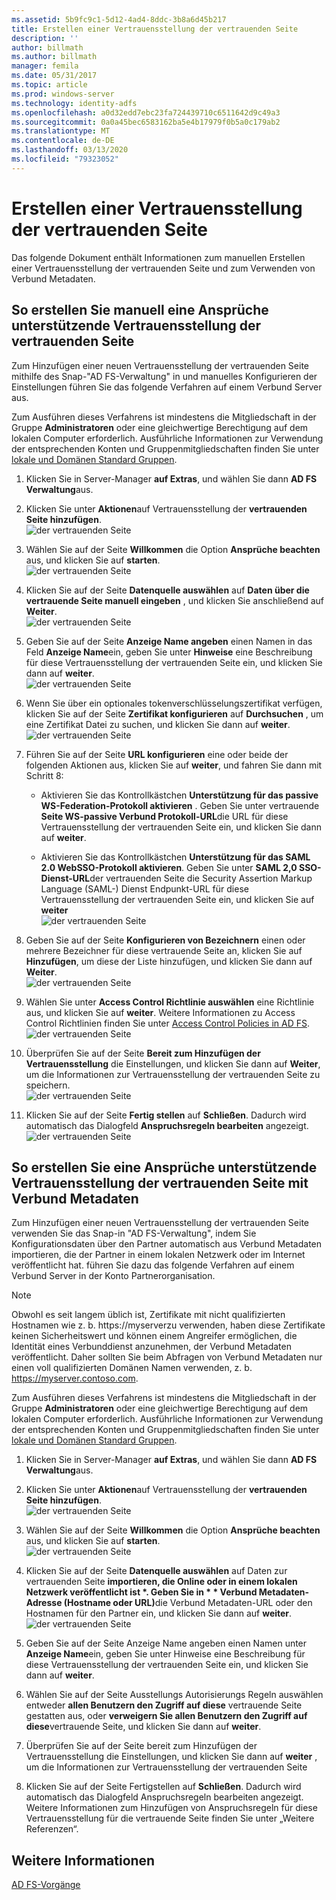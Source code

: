 ```yaml
---
ms.assetid: 5b9fc9c1-5d12-4ad4-8ddc-3b8a6d45b217
title: Erstellen einer Vertrauensstellung der vertrauenden Seite
description: ''
author: billmath
ms.author: billmath
manager: femila
ms.date: 05/31/2017
ms.topic: article
ms.prod: windows-server
ms.technology: identity-adfs
ms.openlocfilehash: a0d32edd7ebc23fa724439710c6511642d9c49a3
ms.sourcegitcommit: 0a0a45bec6583162ba5e4b17979f0b5a0c179ab2
ms.translationtype: MT
ms.contentlocale: de-DE
ms.lasthandoff: 03/13/2020
ms.locfileid: "79323052"
---
```

# <a name="create-a-relying-party-trust"></a>Erstellen einer Vertrauensstellung der vertrauenden Seite


Das folgende Dokument enthält Informationen zum manuellen Erstellen einer Vertrauensstellung der vertrauenden Seite und zum Verwenden von Verbund Metadaten.
  
## <a name="to-create-a-claims-aware-relying-party-trust-manually"></a>So erstellen Sie manuell eine Ansprüche unterstützende Vertrauensstellung der vertrauenden Seite 

Zum Hinzufügen einer neuen Vertrauensstellung der vertrauenden Seite mithilfe des Snap\-"AD FS-Verwaltung" in und manuelles Konfigurieren der Einstellungen führen Sie das folgende Verfahren auf einem Verbund Server aus.  

Zum Ausführen dieses Verfahrens ist mindestens die Mitgliedschaft in der Gruppe **Administratoren** oder eine gleichwertige Berechtigung auf dem lokalen Computer erforderlich.  Ausführliche Informationen zur Verwendung der entsprechenden Konten und Gruppenmitgliedschaften finden Sie unter [lokale und Domänen Standard Gruppen](https://go.microsoft.com/fwlink/?LinkId=83477).
  
1. Klicken Sie in Server-Manager **auf Extras**, und wählen Sie dann **AD FS Verwaltung**aus.  
  
2.  Klicken Sie unter **Aktionen**auf Vertrauensstellung der **vertrauenden Seite hinzufügen**.  
![der vertrauenden Seite](media/Create-a-Relying-Party-Trust/addtrust1.PNG)   

3.  Wählen Sie auf der Seite **Willkommen** die Option **Ansprüche beachten** aus, und klicken Sie auf **starten**.  
![der vertrauenden Seite](media/Create-a-Relying-Party-Trust/addtrust2.PNG) 
  
4.  Klicken Sie auf der Seite **Datenquelle auswählen** auf **Daten über die vertrauende Seite manuell eingeben** , und klicken Sie anschließend auf **Weiter**.  
![der vertrauenden Seite](media/Create-a-Relying-Party-Trust/addtrust3.PNG) 
  
5.  Geben Sie auf der Seite **Anzeige Name angeben** einen Namen in das Feld **Anzeige Name**ein, geben Sie unter **Hinweise** eine Beschreibung für diese Vertrauensstellung der vertrauenden Seite ein, und klicken Sie dann auf **weiter**.  
![der vertrauenden Seite](media/Create-a-Relying-Party-Trust/addtrust4.PNG) 

6. Wenn Sie über ein optionales tokenverschlüsselungszertifikat verfügen, klicken Sie auf der Seite **Zertifikat konfigurieren** auf **Durchsuchen** , um eine Zertifikat Datei zu suchen, und klicken Sie dann auf **weiter**.  
![der vertrauenden Seite](media/Create-a-Relying-Party-Trust/addtrust5.PNG) 

7.  Führen Sie auf der Seite **URL konfigurieren** eine oder beide der folgenden Aktionen aus, klicken Sie auf **weiter**, und fahren Sie dann mit Schritt 8:  
  
    -   Aktivieren Sie das Kontrollkästchen **Unterstützung für das passive WS\-Federation-Protokoll aktivieren** . Geben Sie unter vertrauende **Seite WS\-passive Verbund Protokoll-URL**die URL für diese Vertrauensstellung der vertrauenden Seite ein, und klicken Sie dann auf **weiter**.  
  
    -   Aktivieren Sie das Kontrollkästchen **Unterstützung für das SAML 2.0 WebSSO-Protokoll aktivieren**. Geben Sie unter **SAML 2,0 SSO-Dienst-URL**der vertrauenden Seite die Security Assertion Markup Language \(SAML-\) Dienst Endpunkt-URL für diese Vertrauensstellung der vertrauenden Seite ein, und klicken Sie auf **weiter**  
![der vertrauenden Seite](media/Create-a-Relying-Party-Trust/addtrust6.PNG)   

8. Geben Sie auf der Seite **Konfigurieren von Bezeichnern** einen oder mehrere Bezeichner für diese vertrauende Seite an, klicken Sie auf **Hinzufügen**, um diese der Liste hinzufügen, und klicken Sie dann auf **Weiter**.  
![der vertrauenden Seite](media/Create-a-Relying-Party-Trust/addtrust8.PNG)
  
9.  Wählen Sie unter **Access Control Richtlinie auswählen** eine Richtlinie aus, und klicken Sie auf **weiter**.  Weitere Informationen zu Access Control Richtlinien finden Sie unter [Access Control Policies in AD FS](Access-Control-Policies-in-AD-FS.md). 
![der vertrauenden Seite](media/Create-a-Relying-Party-Trust/addtrust9.PNG)

10. Überprüfen Sie auf der Seite **Bereit zum Hinzufügen der Vertrauensstellung** die Einstellungen, und klicken Sie dann auf **Weiter**, um die Informationen zur Vertrauensstellung der vertrauenden Seite zu speichern.  
   ![der vertrauenden Seite](media/Create-a-Relying-Party-Trust/addtrust10.PNG) 
11. Klicken Sie auf der Seite **Fertig stellen** auf **Schließen**. Dadurch wird automatisch das Dialogfeld **Anspruchsregeln bearbeiten** angezeigt.  
![der vertrauenden Seite](media/Create-a-Relying-Party-Trust/addtrust11.PNG) 

## <a name="to-create-a-claims-aware-relying-party-trust-using-federation-metadata"></a>So erstellen Sie eine Ansprüche unterstützende Vertrauensstellung der vertrauenden Seite mit Verbund Metadaten

Zum Hinzufügen einer neuen Vertrauensstellung der vertrauenden Seite verwenden Sie das Snap-in "AD FS-Verwaltung", indem Sie Konfigurationsdaten über den Partner automatisch aus Verbund Metadaten importieren, die der Partner in einem lokalen Netzwerk oder im Internet veröffentlicht hat. führen Sie dazu das folgende Verfahren auf einem Verbund Server in der Konto Partnerorganisation.

>[!NOTE]
>Obwohl es seit langem üblich ist, Zertifikate mit nicht qualifizierten Hostnamen wie z. b. https://myserverzu verwenden, haben diese Zertifikate keinen Sicherheitswert und können einem Angreifer ermöglichen, die Identität eines Verbunddienst anzunehmen, der Verbund Metadaten veröffentlicht. Daher sollten Sie beim Abfragen von Verbund Metadaten nur einen voll qualifizierten Domänen Namen verwenden, z. b. https://myserver.contoso.com.

Zum Ausführen dieses Verfahrens ist mindestens die Mitgliedschaft in der Gruppe **Administratoren** oder eine gleichwertige Berechtigung auf dem lokalen Computer erforderlich.  Ausführliche Informationen zur Verwendung der entsprechenden Konten und Gruppenmitgliedschaften finden Sie unter [lokale und Domänen Standard Gruppen](https://go.microsoft.com/fwlink/?LinkId=83477).


1. Klicken Sie in Server-Manager **auf Extras**, und wählen Sie dann **AD FS Verwaltung**aus.  
  
2. Klicken Sie unter **Aktionen**auf Vertrauensstellung der **vertrauenden Seite hinzufügen**.  
   ![der vertrauenden Seite](media/Create-a-Relying-Party-Trust/addtrust1.PNG)   

3. Wählen Sie auf der Seite **Willkommen** die Option **Ansprüche beachten** aus, und klicken Sie auf **starten**.  
   ![der vertrauenden Seite](media/Create-a-Relying-Party-Trust/addtrust2.PNG) 
  
4. Klicken Sie auf der Seite **Datenquelle auswählen** auf Daten zur vertrauenden Seite <strong>importieren, die Online oder in einem lokalen Netzwerk veröffentlicht ist *. Geben Sie in * * Verbund Metadaten-Adresse (Hostname oder URL)</strong>die Verbund Metadaten-URL oder den Hostnamen für den Partner ein, und klicken Sie dann auf **weiter**.  
   ![der vertrauenden Seite](media/Create-a-Relying-Party-Trust/addtrust12.PNG) 

5. Geben Sie auf der Seite Anzeige Name angeben einen Namen unter **Anzeige Name**ein, geben Sie unter Hinweise eine Beschreibung für diese Vertrauensstellung der vertrauenden Seite ein, und klicken Sie dann auf **weiter**.

6. Wählen Sie auf der Seite Ausstellungs Autorisierungs Regeln auswählen entweder **allen Benutzern den Zugriff auf diese** vertrauende Seite gestatten aus, oder **verweigern Sie allen Benutzern den Zugriff auf diese**vertrauende Seite, und klicken Sie dann auf **weiter**.

7. Überprüfen Sie auf der Seite bereit zum Hinzufügen der Vertrauensstellung die Einstellungen, und klicken Sie dann auf **weiter** , um die Informationen zur Vertrauensstellung der vertrauenden Seite

8. Klicken Sie auf der Seite Fertigstellen auf **Schließen**. Dadurch wird automatisch das Dialogfeld Anspruchsregeln bearbeiten angezeigt. Weitere Informationen zum Hinzufügen von Anspruchsregeln für diese Vertrauensstellung für die vertrauende Seite finden Sie unter „Weitere Referenzen“.




## <a name="see-also"></a>Weitere Informationen  
[AD FS-Vorgänge](../../ad-fs/AD-FS-2016-Operations.md) 
